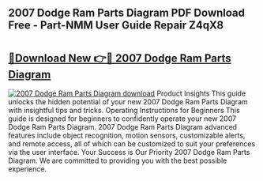 ## 2007 Dodge Ram Parts Diagram PDF Download Free - Part-NMM User Guide Repair Z4qX8

# <h2><a href="http://dfoxg7.blite.top/?on=2007+Dodge+Ram+Parts+Diagram">🔗Download New 👉🔴 2007 Dodge Ram Parts Diagram</a></h2>

[![2007 Dodge Ram Parts Diagram download](https://i.imgur.com/lujVjoI.png)](http://dfoxg7.blite.top/?on=2007+Dodge+Ram+Parts+Diagram)
Product Insights This guide unlocks the hidden potential of your new 2007 Dodge Ram Parts Diagram with insightful tips and tricks. Operating Instructions for Beginners This guide is designed for beginners to confidently operate your new 2007 Dodge Ram Parts Diagram. 2007 Dodge Ram Parts Diagram advanced features include object recognition, motion sensors, customizable alerts, and remote access, all of which can be customized to suit your preferences via the user interface. Your Success is Our Priority 2007 Dodge Ram Parts Diagram. We are committed to providing you with the best possible experience.
